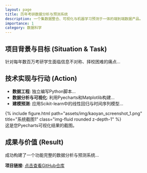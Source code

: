 ```yaml
---
layout: page
title: 历年考研数据分析与预测系统
description: 一个集数据整合、可视化与机器学习预测于一体的端到端数据产品。
importance: 1
category: 数据科学
---
```


## 项目背景与目标 (Situation & Task)
针对每年数百万考研学生面临信息不对称、择校困难的痛点...

## 技术实现与行动 (Action)
* **数据工程**: 独立编写Python脚本...
* **数据分析与可视化**: 利用Pyecharts和Matplotlib构建...
* **建模预测**: 应用Scikit-learn中的线性回归与时间序列模型...

<div class="row">
    <div class="col-sm mt-3 mt-md-0">
        {% include figure.html path="assets/img/kaoyan_screenshot_1.png" title="系统截图1" class="img-fluid rounded z-depth-1" %}
    </div>
</div>
<div class="caption">
    这是您Pyecharts可视化结果的截图。
</div>

## 成果与价值 (Result)
成功构建了一个功能完整的数据分析与预测系统...

**项目链接**: [点击查看GitHub仓库](https://github.com/c-chenyi/KaoyanAnalytics)